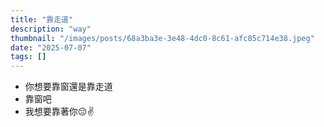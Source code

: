 ```yaml
---
title: "靠走道"
description: "way"
thumbnail: "/images/posts/68a3ba3e-3e48-4dc0-8c61-afc85c714e38.jpeg"
date: "2025-07-07"
tags: []
---
```

- 你想要靠窗還是靠走道
- 靠窗吧
- 我想要靠著你😔✌️
